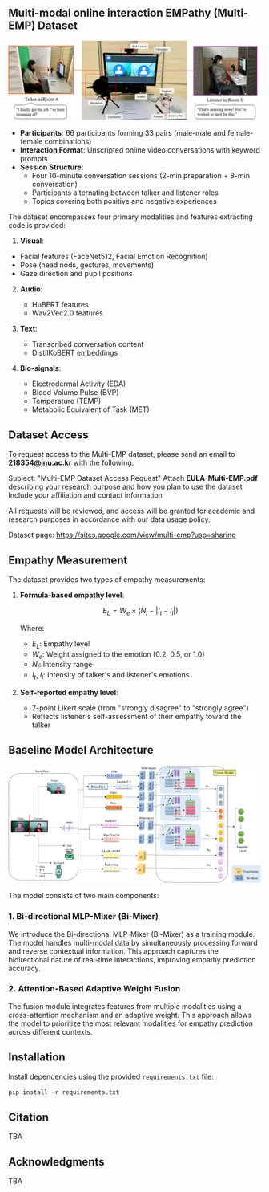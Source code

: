 ## Multi-modal online interaction EMPathy (Multi-EMP) Dataset

![Dataset Environment](fig1.png)

- **Participants**: 66 participants forming 33 pairs (male-male and female-female combinations)
- **Interaction Format**: Unscripted online video conversations with keyword prompts
- **Session Structure**: 
  - Four 10-minute conversation sessions (2-min preparation + 8-min conversation)
  - Participants alternating between talker and listener roles
  - Topics covering both positive and negative experiences
 
The dataset encompasses four primary modalities and features extracting code is provided:
1. **Visual**: 
 - Facial features (FaceNet512, Facial Emotion Recognition)
 - Pose (head nods, gestures, movements)
 - Gaze direction and pupil positions

2. **Audio**: 
   - HuBERT features
   - Wav2Vec2.0 features

3. **Text**: 
   - Transcribed conversation content
   - DistilKoBERT embeddings

4. **Bio-signals**:
   - Electrodermal Activity (EDA)
   - Blood Volume Pulse (BVP)
   - Temperature (TEMP)
   - Metabolic Equivalent of Task (MET)


  
## Dataset Access
To request access to the Multi-EMP dataset, please send an email to **218354@jnu.ac.kr** with the following:

Subject: "Multi-EMP Dataset Access Request"
Attach **EULA-Multi-EMP.pdf** describing your research purpose and how you plan to use the dataset
Include your affiliation and contact information

All requests will be reviewed, and access will be granted for academic and research purposes in accordance with our data usage policy.

Dataset page: https://sites.google.com/view/multi-emp?usp=sharing



## Empathy Measurement

The dataset provides two types of empathy measurements:

1. **Formula-based empathy level**:

   $$E_L = W_e \times (N_I - |I_t - I_l|)$$
   
   Where:
   - $E_L$: Empathy level
   - $W_e$: Weight assigned to the emotion (0.2, 0.5, or 1.0)
   - $N_I$: Intensity range
   - $I_t$, $I_l$: Intensity of talker's and listener's emotions

2. **Self-reported empathy level**:

   - 7-point Likert scale (from "strongly disagree" to "strongly agree")
   - Reflects listener's self-assessment of their empathy toward the talker


  
## Baseline Model Architecture
![Model](fig2.png)

The model consists of two main components:

### 1. Bi-directional MLP-Mixer (Bi-Mixer)
We introduce the Bi-directional MLP-Mixer (Bi-Mixer) as a training module. The model handles multi-modal data by simultaneously processing forward and reverse contextual information. This approach captures the bidirectional nature of real-time interactions, improving empathy prediction accuracy.

### 2. Attention-Based Adaptive Weight Fusion
The fusion module integrates features from multiple modalities using a cross-attention mechanism and an adaptive weight. This approach allows the model to prioritize the most relevant modalities for empathy prediction across different contexts.



## Installation

Install dependencies using the provided `requirements.txt` file: 

```python
pip install -r requirements.txt
```

## Citation
TBA


## Acknowledgments
TBA



